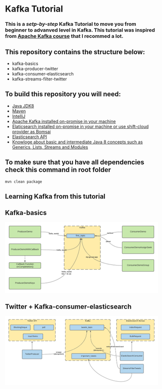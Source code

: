 # Kafka Tutorial
### This is a _setp-by-step_ Kafka Tutorial to move you from beginner to advanved level in Kafka. This tutorial was inspired from [Apache Kafka course](https://www.udemy.com/course/apache-kafka/) that I recommed a lot.

## This repository contains the structure below:
- kafka-basics
- kafka-producer-twitter
- kafka-consumer-elasticsearch
- kafka-streams-filter-twitter

## To build this repository you will need:
- [Java JDK8](https://openjdk.java.net/projects/jdk8/)
- [Maven](https://maven.apache.org/)
- [IntelliJ](https://www.jetbrains.com/pt-br/idea/)
- [Apache Kafka installed on-promise in your machine](https://kafka.apache.org/)
- [Elaticsearch installed on-promise in your machine or use shift-cloud provider as Bomsai](https://app.bonsai.io/)
- [Elasticsearch API](https://www.elastic.co/guide/en/elasticsearch/reference/7.16/cat-health.html)
- [Knowloge about basic and intermediate Java 8 concepts such as Generics, Lists, Streams and Modules](https://www.journaldev.com/2389/java-8-features-with-examples)

## To make sure that you have all dependencies check this command in root folder

```
mvn clean package
```
## Learning Kafka from this tutorial
## Kafka-basics
![](imagens/kafka-basics.png)

## Twitter + Kafka-consumer-elasticsearch
![](imagens/kafka-consumer-producer-elk-twitter.png)